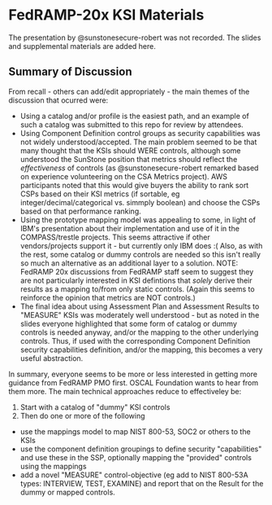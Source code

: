 # FedRAMP-20x KSI Materials

The presentation by @sunstonesecure-robert was not recorded.  The slides and supplemental materials are added here.

## Summary of Discussion

From recall - others can add/edit appropriately - the main themes of the discussion that ocurred were:

- Using a catalog and/or profile is the easiest path, and an example of such a catalog was submitted to this repo for review by attendees.
- Using Component Definition control groups as security capabilities was not widely understood/accepted.  The main problem seemed to be
  that many thought that the KSIs should WERE controls, although some understood the SunStone position that metrics should reflect the
  *effectiveness* of controls (as @sunstonesecure-robert remarked based on experience volunteering on the CSA Metrics project).  AWS participants
  noted that this would give buyers the ability to rank sort CSPs based on their KSI metrics (if sortable, eg integer/decimal/categorical vs. simmply boolean)
  and choose the CSPs based on that performance ranking.
- Using the prototype mapping model was appealing to some, in light of IBM's presentation about their implementation and use of it in the COMPASS/trestle projects.
  This seems attractive if other vendors/projects support it - but currently only IBM does :( Also, as with the rest, some catalog or dummy controls are needed
  so this isn't really so much an alternative as an additional layer to a solution. NOTE: FedRAMP 20x discussions from FedRAMP staff seem to suggest they are
  not particularly interested in KSI defintions that *solely* derive their results as a mapping to/from only static controls.  (Again this seems to reinforce the opinion
  that metrics are NOT controls.)
- The final idea about using Assessment Plan and Assessment Results to "MEASURE" KSIs was moderately well understood - but as noted in the slides everyone
  highlighted that some form of catalog or dummy controls is needed anyway, and/or the mapping to the other underlying controls.
  Thus, if used with the corresponding Component Definition security capabilities definition, and/or the mapping,
  this becomes a very useful abstraction.

In summary, everyone seems to be more or less interested in getting more guidance from FedRAMP PMO first.  OSCAL Foundation wants to hear from them more.
The main technical approaches reduce to effectiveley be:

1. Start with a catalog of "dummy" KSI controls
2. Then do one or more of the following
  - use the mappings model to map NIST 800-53, SOC2 or others to the KSIs
  - use the component definition groupings to define security "capabilities" and use these in the SSP, optionally mapping the "provided" controls using the mappings
  - add a novel "MEASURE" control-objective (eg add to NIST 800-53A types: INTERVIEW, TEST, EXAMINE) and report that on the Result for the dummy or mapped controls.
